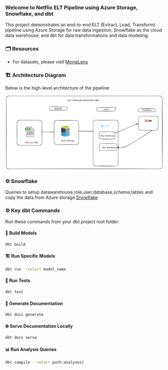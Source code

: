 
### Welcome to Netflix ELT Pipeline using Azure Storage, Snowflake, and dbt

This project demonstrates an end-to-end ELT (Extract, Load, Transform) pipeline using Azure Storage for raw data ingestion, Snowflake as the cloud data warehouse, and dbt for data transformations and data modeling.


### 🗂️ Resources

- For datasets, please visit [MovieLens](https://grouplens.org/datasets/movielens/20m/)


### 🏗️ Architecture Diagram

Below is the high-level architecture of the pipeline:

![Architecture Diagram](./assets/architecture.png)


### ⚙️ Snowflake 

Queries to setup datawarehouse,role,user,database,schema,tables and copy the data from Azure storage [Snowflake](https://github.com/Venkatesh-admin/ELT-Pipeline-For-Movielens-Data-Using-ADLS-Snowflake-DBT/tree/master/snowflake)

### ⚙️ Key dbt Commands

Run these commands from your dbt project root folder:

#### 🔨 Build Models
```bash
dbt build
````

#### 🏗️ Run Specific Models

```bash
dbt run --select model_name
```

#### 🧪 Run Tests

```bash
dbt test
```

#### 📄 Generate Documentation

```bash
dbt docs generate
```

#### 🌐 Serve Documentation Locally

```bash
dbt docs serve
```

#### 📊 Run Analysis Queries

```bash
dbt compile --select path:analyses/
```



